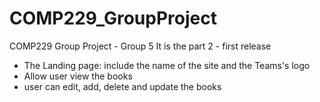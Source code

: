 # COMP229_GroupProject
COMP229 Group Project - Group 5 
It is the part 2 - first release
- The Landing page: include the name of the site and the Teams's logo
- Allow user view the books
- user can edit, add, delete and update the books
